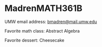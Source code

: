 # MadrenMATH361B
UMW email address: bmadren@mail.umw.edu

Favorite math class: Abstract Algebra

Favorite dessert: Cheesecake
